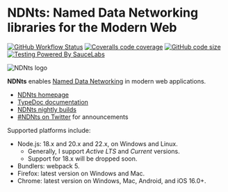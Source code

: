 # NDNts: Named Data Networking libraries for the Modern Web

[![GitHub Workflow Status](https://img.shields.io/github/actions/workflow/status/yoursunny/NDNts/build.yml?style=flat)](https://github.com/yoursunny/NDNts/actions) [![Coveralls code coverage](https://img.shields.io/coveralls/github/yoursunny/NDNts?style=flat&logo=Coveralls)](https://coveralls.io/github/yoursunny/NDNts) [![GitHub code size](https://img.shields.io/github/languages/code-size/yoursunny/NDNts?style=flat&logo=GitHub)](https://github.com/yoursunny/NDNts/) [![Testing Powered By SauceLabs](https://img.shields.io/badge/browser%20testing-SauceLabs-E2231A?style=flat&logo=Sauce%20Labs)](https://saucelabs.com/)

![NDNts logo](docs/logo.svg)

**NDNts** enables [Named Data Networking](https://named-data.net/) in modern web applications.

* [NDNts homepage](https://yoursunny.com/p/NDNts/)
* [TypeDoc documentation](https://ndnts-docs.ndn.today/typedoc/index.html)
* [NDNts nightly builds](https://ndnts-nightly.ndn.today/)
* [#NDNts on Twitter](https://twitter.com/hashtag/NDNts?f=live) for announcements

Supported platforms include:

* Node.js: 18.x and 20.x and 22.x, on Windows and Linux.
  * Generally, I support *Active LTS* and *Current* versions.
  * Support for 18.x will be dropped soon.
* Bundlers: webpack 5.
* Firefox: latest version on Windows and Mac.
* Chrome: latest version on Windows, Mac, Android, and iOS 16.0+.
